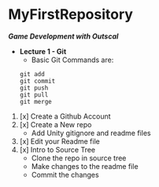 # MyFirstRepository
***Game Development with Outscal***
- **Lecture 1 - Git**
  - Basic Git Commands are:
   ```
   git add
   git commit
   git push
   git pull
   git merge
   ```
1. [x] Create a Github Account
2. [x] Create a New repo
   - Add Unity gitignore and readme files
3. [x] Edit your Readme file
4. [x] Intro to Source Tree
   - Clone the repo in source tree
   - Make changes to the readme file
   - Commit the changes